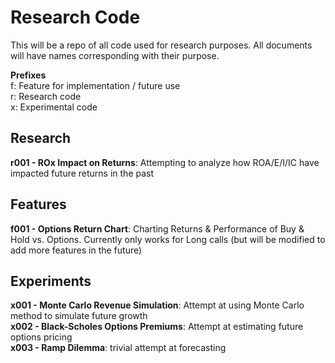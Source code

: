 # Research Code

This will be a repo of all code used for research purposes. All documents will have names corresponding with their purpose.

**Prefixes**\
f: Feature for implementation / future use\
r: Research code\
x: Experimental code

## Research
**r001 - ROx Impact on Returns**: Attempting to analyze how ROA/E/I/IC have impacted future returns in the past

## Features
**f001 - Options Return Chart**: Charting Returns & Performance of Buy & Hold vs. Options. Currently only works for 
Long calls (but will be modified to add more features in the future)

## Experiments
**x001 - Monte Carlo Revenue Simulation**: Attempt at using Monte Carlo method to simulate future growth\
**x002 - Black-Scholes Options Premiums**: Attempt at estimating future options pricing\
**x003 - Ramp Dilemma**: trivial attempt at forecasting